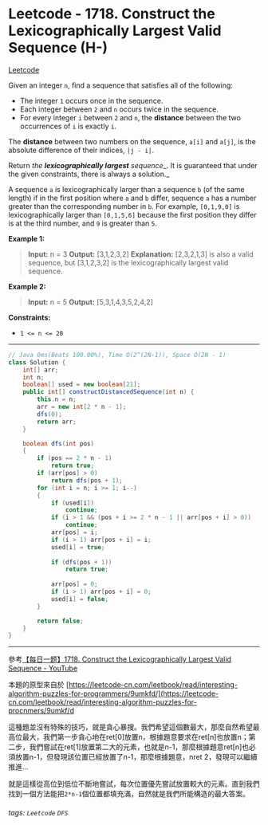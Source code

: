 # Leetcode - 1718. Construct the Lexicographically Largest Valid Sequence (H-)

[Leetcode](https://leetcode.com/problems/construct-the-lexicographically-largest-valid-sequence/)

Given an integer `n`, find a sequence that satisfies all of the following:

-   The integer `1` occurs once in the sequence.
-   Each integer between `2` and `n` occurs twice in the sequence.
-   For every integer `i` between `2` and `n`, the **distance** between the two occurrences of `i` is exactly `i`.

The **distance** between two numbers on the sequence, `a[i]` and `a[j]`, is the absolute difference of their indices, `|j - i|`.

Return _the **lexicographically largest** sequence__. It is guaranteed that under the given constraints, there is always a solution._

A sequence `a` is lexicographically larger than a sequence `b` (of the same length) if in the first position where `a` and `b` differ, sequence `a` has a number greater than the corresponding number in `b`. For example, `[0,1,9,0]` is lexicographically larger than `[0,1,5,6]` because the first position they differ is at the third number, and `9` is greater than `5`.

**Example 1:**

> **Input:** n = 3
> **Output:** [3,1,2,3,2]
> **Explanation:** [2,3,2,1,3] is also a valid sequence, but [3,1,2,3,2] is the lexicographically largest valid sequence.

**Example 2:**

> **Input:** n = 5
> **Output:** [5,3,1,4,3,5,2,4,2]

**Constraints:**

-   `1 <= n <= 20`

---
```java
// Java 0ms(Beats 100.00%), Time O(2^(2N-1)), Space O(2N - 1)
class Solution {
    int[] arr;
    int n;
    boolean[] used = new boolean[21];
    public int[] constructDistancedSequence(int n) {
        this.n = n;
        arr = new int[2 * n - 1];
        dfs(0);
        return arr;
    }

    boolean dfs(int pos)
    {
        if (pos == 2 * n - 1)
            return true;
        if (arr[pos] > 0)
            return dfs(pos + 1);
        for (int i = n; i >= 1; i--)
        {
            if (used[i])
                continue;
            if (i > 1 && (pos + i >= 2 * n - 1 || arr[pos + i] > 0))
                continue;
            arr[pos] = i;
            if (i > 1) arr[pos + i] = i;
            used[i] = true;
            
            if (dfs(pos + 1))
                return true;
            
            arr[pos] = 0;
            if (i > 1) arr[pos + i] = 0;
            used[i] = false;
        }

        return false;
    }
}
```
---

參考[【每日一题】1718. Construct the Lexicographically Largest Valid Sequence - YouTube](https://youtu.be/e3n3DBH0C68)

本題的原型來自於 [https://leetcode-cn.com/leetbook/read/interesting-algorithm-puzzles-for-programmers/9umkfd/](https://leetcode-cn.com/leetbook/read/interesting-algorithm-puzzles-for-procnmers/9umkf/d

這種題並沒有特殊的技巧，就是貪心暴搜。我們希望這個數最大，那麼自然希望最高位最大，我們第一步貪心地在ret[0]放置n，根據題意要求在ret[n]也放置n；第二步，我們嘗試在ret[1]放置第二大的元素，也就是n-1，那麼根據題意ret[n]也必須放置n-1，但發現該位置已經放置了n-1，那麼根據題意，nret 2，發現可以繼續推進...

就是這樣從高位到低位不斷地嘗試，每次位置優先嘗試放置較大的元素。直到我們找到一個方法能把`2*n-1`個位置都填充滿，自然就是我們所能構造的最大答案。


###### tags: `Leetcode` `DFS`